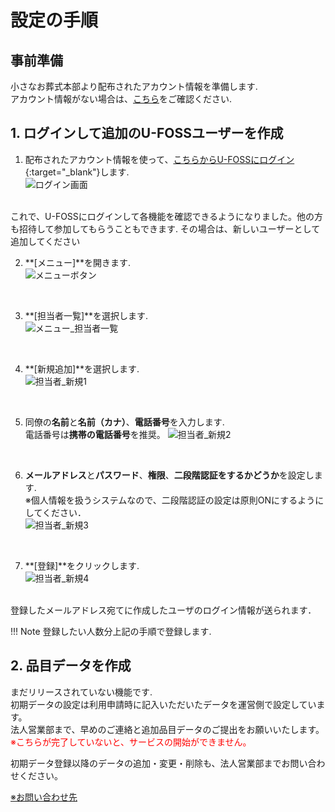 # 設定の手順

## 事前準備
小さなお葬式本部より配布されたアカウント情報を準備します.  
アカウント情報がない場合は、[こちら](../shinnsei/)をご確認ください.

## 1. ログインして追加のU-FOSSユーザーを作成  

1. 配布されたアカウント情報を使って、[こちらからU-FOSSにログイン](https://staging.u-foss.jp/){:target="_blank"}します.  
 ![ログイン画面](../asset/image/setting/login.png)
<br>
これで、U-FOSSにログインして各機能を確認できるようになりました。他の方も招待して参加してもらうこともできます. その場合は、新しいユーザーとして追加してください  
<br>


2. **[メニュー]**を開きます.  
 ![メニューボタン](../asset/image/setting/menu_button.png)
<br>


3. **[担当者一覧]**を選択します.  
 ![メニュー_担当者一覧](../asset/image/setting/menu_select_staff.png)
<br>


4. **[新規追加]**を選択します.  
 ![担当者_新規1](../asset/image/setting/tantousha_insert1.png)
<br>
  

5. 同僚の**名前**と**名前（カナ）**、**電話番号**を入力します.   
電話番号は**携帯の電話番号**を推奨。 
 ![担当者_新規2](../asset/image/setting/tantousha_insert2.png)
<br>
  

6. **メールアドレス**と**パスワード**、**権限**、**二段階認証をするかどうか**を設定します.  
※個人情報を扱うシステムなので、二段階認証の設定は原則ONにするようにしてください．  
 ![担当者_新規3](../asset/image/setting/tantousha_insert3.png)
<br>
  

7. **[登録]**をクリックします.  
 ![担当者_新規4](../asset/image/setting/tantousha_insert4.png)
<br>
登録したメールアドレス宛てに作成したユーザのログイン情報が送られます．  
<br>

!!! Note
    登録したい人数分上記の手順で登録します.
　　

## 2. 品目データを作成
  
まだリリースされていない機能です.   
初期データの設定は利用申請時に記入いただいたデータを運営側で設定しています。  
法人営業部まで、早めのご連絡と追加品目データのご提出をお願いいたします。  
<span style="color: red; ">※こちらが完了していないと、サービスの開始ができません。  </span>
  
初期データ登録以降のデータの追加・変更・削除も、法人営業部までお問い合わせください。
  
[※お問い合わせ先](../contact/)